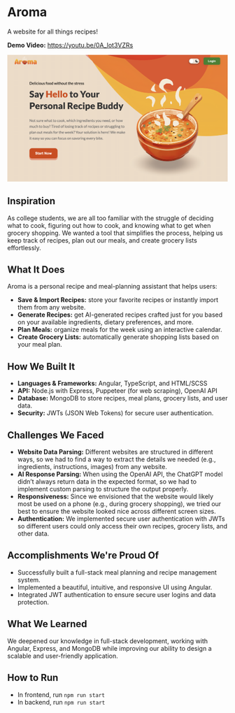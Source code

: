 # Aroma

A website for all things recipes!

**Demo Video:** https://youtu.be/0A_lot3VZRs

![Our Website](frontend/public/landing-page.png)

## Inspiration

As college students, we are all too familiar with the struggle of deciding what to cook, figuring out how to cook, and knowing what to get when grocery shopping. We wanted a tool that simplifies the process, helping us keep track of recipes, plan out our meals, and create grocery lists effortlessly.

## What It Does

Aroma is a personal recipe and meal-planning assistant that helps users:

- **Save & Import Recipes:** store your favorite recipes or instantly import them from any website.
- **Generate Recipes:** get AI-generated recipes crafted just for you based on your available ingredients, dietary preferences, and more.
- **Plan Meals:** organize meals for the week using an interactive calendar.
- **Create Grocery Lists:** automatically generate shopping lists based on your meal plan.

## How We Built It

- **Languages & Frameworks:** Angular, TypeScript, and HTML/SCSS
- **API:** Node.js with Express, Puppeteer (for web scraping), OpenAI API
- **Database:** MongoDB to store recipes, meal plans, grocery lists, and user data.
- **Security:** JWTs (JSON Web Tokens) for secure user authentication.

## Challenges We Faced

- **Website Data Parsing:** Different websites are structured in different ways, so we had to find a way to extract the details we needed (e.g., ingredients, instructions, images) from any website.
- **AI Response Parsing:** When using the OpenAI API, the ChatGPT model didn’t always return data in the expected format, so we had to implement custom parsing to structure the output properly.
- **Responsiveness:** Since we envisioned that the website would likely most be used on a phone (e.g., during grocery shopping), we tried our best to ensure the website looked nice across different screen sizes.
- **Authentication:** We implemented secure user authentication with JWTs so different users could only access their own recipes, grocery lists, and other data.

## Accomplishments We're Proud Of

- Successfully built a full-stack meal planning and recipe management system.
- Implemented a beautiful, intuitive, and responsive UI using Angular.
- Integrated JWT authentication to ensure secure user logins and data protection.

## What We Learned

We deepened our knowledge in full-stack development, working with Angular, Express, and MongoDB while improving our ability to design a scalable and user-friendly application.

## How to Run

- In frontend, run `npm run start`
- In backend, run `npm run start`
